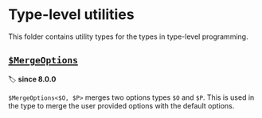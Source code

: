 # Type-level utilities

This folder contains utility types for the types in type-level programming.

## [`$MergeOptions`](./merge_options.ts)

🏷️ **since 8.0.0**

`$MergeOptions<$O, $P>` merges two options types `$O` and `$P`.
This is used in the type to merge the user provided options with the default options.
